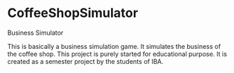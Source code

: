 # CoffeeShopSimulator
Business Simulator

This is basically a business simulation game. It simulates the business of the coffee shop. This project is purely started for educational purpose. It is created as a semester project by the students of IBA. 
